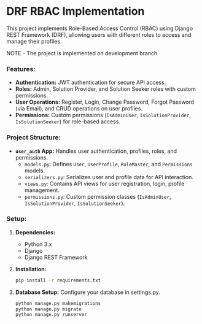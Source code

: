 # DRF RBAC Implementation

This project implements Role-Based Access Control (RBAC) using Django REST Framework (DRF), allowing users with different roles to access and manage their profiles.

NOTE - The project is implemented on development branch.

### Features:

- **Authentication:** JWT authentication for secure API access.
- **Roles:** Admin, Solution Provider, and Solution Seeker roles with custom permissions.
- **User Operations:** Register, Login, Change Password, Forgot Password (via Email), and CRUD operations on user profiles.
- **Permissions:** Custom permissions (`IsAdminUser`, `IsSolutionProvider`, `IsSolutionSeeker`) for role-based access.

### Project Structure:

- **`user_auth` App:** Handles user authentication, profiles, roles, and permissions.
  - `models.py`: Defines `User`, `UserProfile`, `RoleMaster`, and `Permissions` models.
  - `serializers.py`: Serializes user and profile data for API interaction.
  - `views.py`: Contains API views for user registration, login, profile management.
  - `permissions.py`: Custom permission classes (`IsAdminUser`, `IsSolutionProvider`, `IsSolutionSeeker`).

### Setup:

1. **Dependencies:**
   - Python 3.x
   - Django
   - Django REST Framework

2. **Installation:**
   ```bash
   pip install -r requirements.txt

3. **Database Setup:** 
   Configure your database in settings.py.
   ```bash
   python manage.py makemigrations
   python manage.py migrate
   python manage.py runserver
